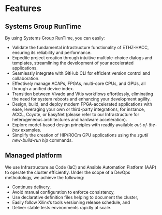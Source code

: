 # Features

## Systems Group RunTime
By using Systems Group RunTime, you can easily:

* Validate the fundamental infrastructure functionality of ETHZ-HACC, ensuring its reliability and performance.
* Expedite project creation through intuitive multiple-choice dialogs and templates, streamlining the development of your accelerated applications.
* Seamlessly integrate with GitHub CLI for efficient version control and collaboration.
* Effectively manage ACAPs, FPGAs, multi-core CPUs, and GPUs, all through a unified device index.
* Transition between Vivado and Vitis workflows effortlessly, eliminating the need for system reboots and enhancing your development agility.
* Design, build, and deploy modern FPGA-accelerated applications with ease, leveraging your own or third-party integrations, for instance, ACCL, Coyote, or EasyNet (please refer to our Infrastructure for heterogeneous architectures and hardware acceleration).
* Explore model-based design principles with readily available *out-of-the-box* examples.
* Simplify the creation of HIP/ROCm GPU applications using the *sgutil new-build-run hip* commands.



## Managed platform
We use Infrastructure as Code (IaC) and Ansible Automation Platform (AAP) to operate the cluster efficiently. Under the scope of a DevOps methodology, we achieve the following: 

* Continuos delivery,
* Avoid manual configuration to enforce consistency,
* Use declarative definition files helping to document the cluster,
* Easily follow Xilinx’s tools versioning release schedule, and
* Deliver stable tests environments rapidly at scale.
